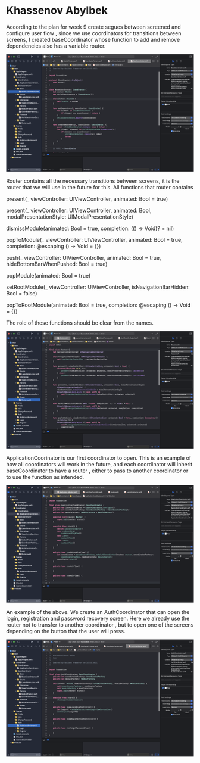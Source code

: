 # Khassenov Abylbek 
According to the plan for week 9 create segues between screened and configure user flow , since we use coordinators for transitions between screens, I created baseCoordinator whose function to add and remove dependencies also has a variable router.

![alt text](../images/ios/week9xcode1.png)

Router contains all the necessary transitions between screens, it is the router that we will use in the future for this. All functions that router contains

present(_ viewController: UIViewController, animated: Bool = true)
 
present(_ viewController: UIViewController, animated: Bool, modalPresentationStyle: UIModalPresentationStyle)

dismissModule(animated: Bool = true, completion: (() -> Void)? = nil)

popToModule(_ viewController: UIViewController, animated: Bool = true, completion: @escaping () -> Void = {})

push(_ viewController: UIViewController, animated: Bool = true, hideBottomBarWhenPushed: Bool = true)

popModule(animated: Bool = true)

setRootModule(_ viewController: UIViewController, isNavigationBarHidden: Bool = false)

popToRootModule(animated: Bool = true, completion: @escaping () -> Void = {})

The role of these functions should be clear from the names.

![alt text](../images/ios/week9xcode2.png)

ApplicationCoorinator is our first coordinator to open. This is an example of how all coordinators will work in the future, and each coordinator will inherit baseCoordinator to have a router , either to pass to another coordinator or to use the function as intended.

![alt text](../images/ios/week9xcode3.png)

An example of the above. We create an AuthCoordinator that can open the login, registration and password recovery screen. Here we already use the router not to transfer to another coordinator , but to open one of the screens depending on the button that the user will press.

![alt text](../images/ios/week9xcode4.png)
